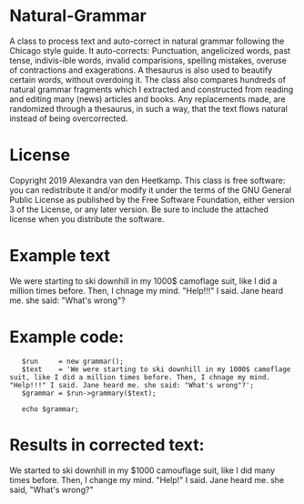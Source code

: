 # Natural-Grammar

A class to process text and auto-correct in natural grammar following the Chicago style guide. It auto-corrects: Punctuation, angelicized words, past tense, indivis-ible words, invalid comparisions, spelling mistakes, overuse of contractions and exagerations. A thesaurus is also used to beautify certain words, without overdoing it. The class also compares hundreds of natural grammar fragments which I extracted and constructed from reading and editing many (news) articles and books. Any replacements made, are randomized through a thesaurus, in such a way, that the text flows natural instead of being overcorrected.

# License
Copyright 2019 Alexandra van den Heetkamp.
This class is free software: you can redistribute it and/or modify it under the terms of the GNU General Public License as published      by the Free Software Foundation, either version 3 of the License, or any later version. Be sure to include the attached license when you distribute the software.         

# Example text

We were starting to ski downhill in my 1000$ camoflage suit, like I did a million times before. Then, I chnage my mind. "Help!!!" I said. Jane heard me. she said: "What's wrong"? 

# Example code:
       $run     = new grammar();
       $text    = 'We were starting to ski downhill in my 1000$ camoflage suit, like I did a million times before. Then, I chnage my mind. "Help!!!" I said. Jane heard me. she said: "What's wrong"?';
       $grammar = $run->grammary($text);
       
       echo $grammar;


# Results in corrected text: 

We started to ski downhill in my $1000 camouflage suit, like I did many times before. Then, I change my mind. "Help!" I said. Jane heard me. she said, "What's wrong?"

